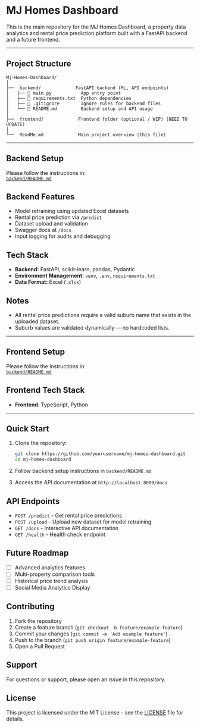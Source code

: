 # MJ Homes Dashboard

This is the main repository for the MJ Homes Dashboard, a property data analytics and rental price prediction platform built with a FastAPI backend and a future frontend.

---

## Project Structure
```text
Mj-Homes-Dashboard/
│
├──  backend/             FastAPI backend (ML, API endpoints)
│   ├── 📄 main.py           App entry point
│   ├── 📄 requirements.txt  Python dependencies
│   ├── 📄 .gitignore        Ignore rules for backend files
│   └── 📄 README.md         Backend setup and API usage
│
├──  frontend/             Frontend folder (optional / WIP) (NEED TO UPDATE)
│
└──  ReadMe.md             Main project overview (this file)
```

---

##  Backend Setup

Please follow the instructions in:  
[`backend/README.md`](./backend/README.md)


## Backend Features

- Model retraining using updated Excel datasets
- Rental price prediction via `/predict`
- Dataset upload and validation
- Swagger docs at `/docs`
- Input logging for audits and debugging


## Tech Stack

- **Backend:** FastAPI, scikit-learn, pandas, Pydantic
- **Environment Management:** `venv`, `.env`, `requirements.txt`
- **Data Format:** Excel (`.xlsx`)


## Notes

- All rental price predictions require a valid suburb name that exists in the uploaded dataset.
- Suburb values are validated dynamically — no hardcoded lists.

---

##  Frontend Setup

Please follow the instructions in:  
[`backend/README.md`](./frontend/dashboard/README.md)

## Frontend Tech Stack

- **Frontend**: TypeScript, Python

---

## Quick Start

1. Clone the repository:
    
    ```bash
    git clone https://github.com/yourusername/mj-homes-dashboard.git
    cd mj-homes-dashboard
    ```

2. Follow backend setup instructions in `backend/README.md`
3. Access the API documentation at `http://localhost:8000/docs`

## API Endpoints

- `POST /predict` - Get rental price predictions
- `POST /upload` - Upload new dataset for model retraining
- `GET /docs` - Interactive API documentation
- `GET /health` - Health check endpoint

## Future Roadmap

- [ ]  Advanced analytics features
- [ ]  Multi-property comparison tools
- [ ]  Historical price trend analysis
- [ ]  Social Media Analytics Display

## Contributing

1. Fork the repository  
2. Create a feature branch (`git checkout -b feature/example-feature`)  
3. Commit your changes (`git commit -m 'Add example feature'`)  
4. Push to the branch (`git push origin feature/example-feature`)  
5. Open a Pull Request  

## Support

For questions or support, please open an issue in this repository.

## License

This project is licensed under the MIT License - see the [LICENSE](https://www.github.com/LICENSE) file for details.
